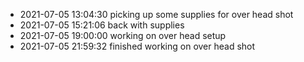 - 2021-07-05 13:04:30 picking up some supplies for over head shot
- 2021-07-05 15:21:06 back with supplies
- 2021-07-05 19:00:00 working on over head setup
- 2021-07-05 21:59:32 finished working on over head shot